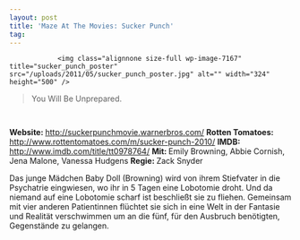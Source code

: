 ```yaml
---
layout: post
title: 'Maze At The Movies: Sucker Punch'
tag: 
---
```



                <img class="alignnone size-full wp-image-7167" title="sucker_punch_poster" src="/uploads/2011/05/sucker_punch_poster.jpg" alt="" width="324" height="500" />
<blockquote>You Will Be Unprepared.</blockquote>
<img class="alignnone size-full wp-image-5898" title="movie_review_4stars" src="/uploads/2010/02/movie_review_4stars.png" alt="" width="75" height="15" />
<p><strong> Website: </strong><a href="http://suckerpunchmovie.warnerbros.com/"><a href="http://suckerpunchmovie.warnerbros.com/">http://suckerpunchmovie.warnerbros.com/</a></a>
<strong>Rotten Tomatoes: </strong><a href="http://www.rottentomatoes.com/m/sucker-punch-2010/"><a href="http://www.rottentomatoes.com/m/sucker-punch-2010/">http://www.rottentomatoes.com/m/sucker-punch-2010/</a></a>
<strong>IMDB: </strong><a href="http://www.imdb.com/title/tt0978764/"><a href="http://www.imdb.com/title/tt0978764/">http://www.imdb.com/title/tt0978764/</a></a>
<strong>Mit: </strong>Emily Browning, Abbie Cornish, Jena Malone, Vanessa Hudgens
<strong>Regie: </strong>Zack Snyder</p>
<p>Das junge Mädchen Baby Doll (Browning) wird von ihrem Stiefvater in die Psychatrie eingwiesen, wo ihr in 5 Tagen eine Lobotomie droht. Und da niemand auf eine Lobotomie scharf ist beschließt sie zu fliehen. Gemeinsam mit vier anderen Patientinnen flüchtet sie sich in eine Welt in der Fantasie und Realität verschwimmen um an die fünf, für den Ausbruch benötigten, Gegenstände zu gelangen.</p>
            
